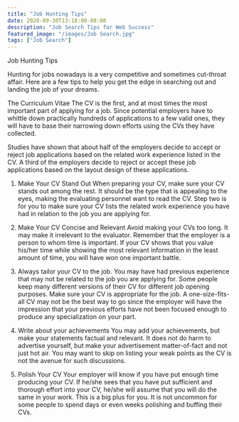 ```yaml
---
title: "Job Hunting Tips"
date: 2020-09-30T13:18:00-08:00
description: "Job Search Tips for Web Success"
featured_image: "/images/Job Search.jpg"
tags: ["Job Search"]
---
```


Job Hunting Tips

Hunting for jobs nowadays is a very competitive and sometimes cut-throat affair. Here are a few tips to help you get the edge in searching out and landing the job of your dreams.

The Curriculum Vitae
The CV is the first, and at most times the most important part of applying for a job. Since potential employers have to whittle down practically hundreds of applications to a few valid ones, they will have to base their narrowing down efforts using the CVs they have collected. 

Studies have shown that about half of the employers decide to accept or reject job applications based on the related work experience listed in the CV. A third of the employers decide to reject or accept these job applications based on the layout design of these applications. 

1. Make Your CV Stand Out 
When preparing your CV, make sure your CV stands out among the rest. It should be the type that is appealing to the eyes, making the evaluating personnel want to read the CV. Step two is for you to make sure your CV lists the related work experience you have had in relation to the job you are applying for.

1. Make Your CV Concise and Relevant
Avoid making your CVs too long. It may make it irrelevant to the evaluator. Remember that the employer is a person to whom time is important. If your CV shows that you value his/her time while showing the most relevant information in the least amount of time, you will have won one important battle.

2. Always tailor your CV to the job. 
You may have had previous experience that may not be related to the job you are applying for. Some people keep many different versions of their CV for different job opening purposes. Make sure your CV is appropriate for the job. A one-size-fits-all CV may not be the best way to go since the employer will have the impression that your previous efforts have not been focused enough to produce any specialization on your part.

3. Write about your achievements
You may add your achievements, but make your statements factual and relevant. It does not do harm to advertise yourself, but make your advertisement matter-of-fact and not just hot air. You may want to skip on listing your weak points as the CV is not the avenue for such discussions.

4. Polish Your CV
Your employer will know if you have put enough time producing your CV. If he/she sees that you have put sufficient and thorough effort into your CV, he/she will assume that you will do the same in your work. This is a big plus for you. It is not uncommon for some people to spend days or even weeks polishing and buffing their CVs.

